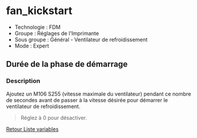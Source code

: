 # fan_kickstart

* Technologie : FDM
* Groupe : Réglages de l'Imprimante
* Sous groupe : Général - Ventilateur de refroidissement
* Mode : Expert

## Durée de la phase de démarrage

### Description

Ajoutez un M106 S255 (vitesse maximale du ventilateur) pendant ce nombre de secondes avant de passer à la vitesse désirée pour démarrer le ventilateur de refroidissement.

> Réglez à 0 pour désactiver.


[Retour Liste variables](variable_list.md)